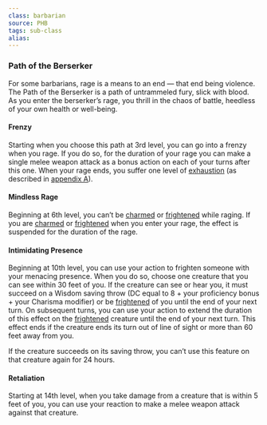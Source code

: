 ```yaml
---
class: barbarian
source: PHB
tags: sub-class
alias:
---
```

### Path of the Berserker

For some barbarians, rage is a means to an end — that end being violence. The Path of the Berserker is a path of untrammeled fury, slick with blood. As you enter the berserker’s rage, you thrill in the chaos of battle, heedless of your own health or well-being.

#### Frenzy

Starting when you choose this path at 3rd level, you can go into a frenzy when you rage. If you do so, for the duration of your rage you can make a single melee weapon attack as a bonus action on each of your turns after this one. When your rage ends, you suffer one level of [exhaustion](Conditions.md#Exhaustion) (as described in [appendix A](Conditions.md#Exhaustion)).

#### Mindless Rage

Beginning at 6th level, you can’t be [charmed](Conditions.md#Charmed) or [frightened](Conditions.md#Frightened) while raging. If you are [charmed](Conditions.md#Charmed) or [frightened](Conditions.md#Frightened) when you enter your rage, the effect is suspended for the duration of the rage.

#### Intimidating Presence

Beginning at 10th level, you can use your action to frighten someone with your menacing presence. When you do so, choose one creature that you can see within 30 feet of you. If the creature can see or hear you, it must succeed on a Wisdom saving throw (DC equal to 8 + your proficiency bonus + your Charisma modifier) or be [frightened](Conditions.md#Frightened) of you until the end of your next turn. On subsequent turns, you can use your action to extend the duration of this effect on the [frightened](Conditions.md#Frightened) creature until the end of your next turn. This effect ends if the creature ends its turn out of line of sight or more than 60 feet away from you.

If the creature succeeds on its saving throw, you can’t use this feature on that creature again for 24 hours.

#### Retaliation

Starting at 14th level, when you take damage from a creature that is within 5 feet of you, you can use your reaction to make a melee weapon attack against that creature.